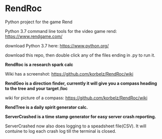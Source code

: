# RendRoc
Python project for the game Rend

Python 3.7 command line tools for the video game rend: https://www.rendgame.com/

download Python 3.7 here: https://www.python.org/

download this repo, then double click any of the files ending in .py to run it. 

**RendRoc is a research spark calc**

Wiki has a screenshot: https://github.com/korbelz/RendRoc/wiki


**RendGeo is a direction finder, currently it will give you a compass heading to the tree and your target /loc**

wiki for picture of a compass: https://github.com/korbelz/RendRoc/wiki


**RendTree is a daily spirit generator calc.** 

**ServerCrashed is a time stamp generator for easy server crash reporting.** 

ServerCrashed now also does logging to a speadsheet file(CSV). It will contuine to log each crash log till the terminal is closed. 

